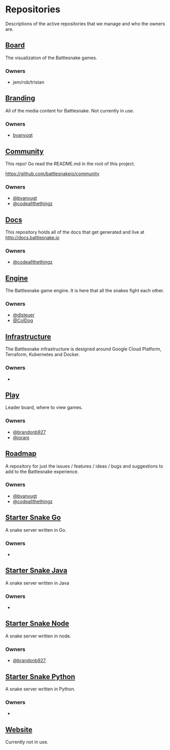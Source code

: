 # Repositories

Descriptions of the active repositories that we manage and who the owners are.


## [Board](https://github.com/battlesnakeio/board)

The visualization of the Battlesnake games.

### Owners

- jem/rob/tristan


## [Branding](https://github.com/battlesnakeio/branding)

All of the media content for Battlesnake.
Not currently in use.

### Owners

- [bvanvugt](https://github.com/bvanvugt)


## [Community](https://github.com/weslord/community)

This repo!  Go read the README.md in the root of this project.

https://github.com/battlesnakeio/community

### Owners

- [@bvanvugt](https://github.com/bvanvugt)
- [@codeallthethingz](https://github.com/codeallthethingz)


## [Docs](https://github.com/battlesnakeio/docs)

This repository holds all of the docs that get generated and live at http://docs.battlesnake.io

### Owners

- [@codeallthethingz](https://github.com/codeallthethingz)


## [Engine](https://github.com/battlesnakeio/engine)

The Battlesnake game engine.  It is here that all the snakes fight each other.

### Owners

- [@dlsteuer](https://github.com/dlsteuer)
- [@ColDog](https://github.com/orgs/battlesnakeio/people/ColDog)


## [Infrastructure](https://github.com/battlesnakeio/infrastructure)

The Battlesnake infrastructure is designed around Google Cloud Platform, Terraform, Kubernetes and Docker.

### Owners

 - 


## [Play](https://github.com/battlesnakeio/play)

Leader board, where to view games.

### Owners

- [@brandonb927](https://github.com/brandonb927)
- [@joram](https://github.com/joram)


## [Roadmap](https://github.com/battlesnakeio/roadmap)

A repository for just the issues / features / ideas / bugs and suggestions to add to the Battlesnake experience.

### Owners

- [@bvanvugt](https://github.com/bvanvugt)
- [@codeallthethingz](https://github.com/codeallthethingz)


## [Starter Snake Go](https://github.com/battlesnakeio/starter-snake-go)

A snake server written in Go.

### Owners

 - 


## [Starter Snake Java](https://github.com/battlesnakeio/starter-snake-java)

A snake server written in Java

### Owners

 - 


## [Starter Snake Node](https://github.com/battlesnakeio/starter-snake-node)

A snake server written in node.

### Owners

- [@brandonb927](https://github.com/brandonb927)


## [Starter Snake Python](https://github.com/battlesnakeio/starter-snake-python)

A snake server written in Python.

### Owners

 - 


## [Website](https://github.com/battlesnakeio/website)

Currently not in use.
